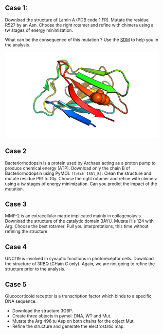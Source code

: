 ## Case 1: 
Download the structure of Lamin A (PDB code:1IFR). Mutate the residue R527 by an Asn. Choose the right rotamer and refine with chimera using a tw stages of energy minimization. 

What can be the consequence of this mutation ? 
Use the [SDM](http://marid.bioc.cam.ac.uk/sdm2/) to help you in the analysis. 

![LamA](https://raw.githubusercontent.com/hothman/ASBMA_course/master/day3/figures/mut1.png)

## Case 2
Bacteriorhodopsin is a protein used by Archaea acting as a proton pump to produce chemical energy (ATP). 
Download only the chain B of Bacteriorhodopsin using PyMOL `(fetch 1S51_B)`.  Clean the structure and mutate residue P91 to Gly. Choose the right rotamer and refine with chimera using a tw stages of energy minimization. 
Can you predict the impact of the mutation. 

## Case 3 
MMP-2 is an extracellular matrix implicated mainly in collagenolysis. Download the structure of the catalytic domain 3AYU. Mutate His 124 with Arg. Choose the best rotamer. Pull you interpretations, this time without refining the structure.

## Case 4
UNC119 is involved in synaptic functions in photoreceptor cells. Download the structure of 3RBQ (CHain C only). Again, we are not going to refine the structure prior to the analysis.

## Case 5 
Glucocorticoid receptor is a transcription factor which binds to a specific
DNA sequence.
* Download the structure 3G6P.
* Create three objects in pymol: DNA, WT and Mut.
* Mutate the Arg 496 tu Asp on both chains for the object Mut.
* Refine the structure and generate the electrostatic map.

